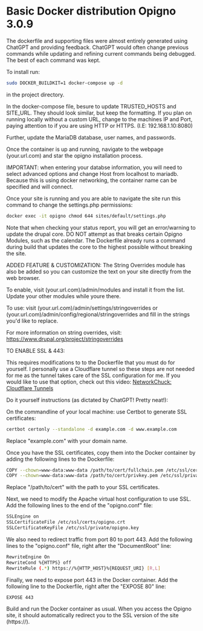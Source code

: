 # Basic Docker distribution Opigno 3.0.9

The dockerfile and supporting files were almost entirely generated using ChatGPT and providing feedback. ChatGPT would often change previous commands while updating and refining current commands being debugged. The best of each command was kept.

To install run:

```bash
sudo DOCKER_BUILDKIT=1 docker-compose up -d
```

in the project directory.

In the docker-compose file, besure to update TRUSTED_HOSTS and SITE_URL. They should look similar, but keep the formatting. If you plan on running locally without a custom URL, change to the machines IP and Port, paying attention to if you are using HTTP or HTTPS. (I.E: 192.168.1.10:8080)

Further, update the MariaDB database, user names, and passwords.

Once the container is up and running, navigate to the webpage (your.url.com) and star the opigno installation process.

IMPORTANT: when entering your databse information, you will need to select advanced options and change Host from localhost to mariadb. Because this is using docker networking, the container name can be specified and will connect.

Once your site is running and you are able to navigate the site run this command to change the settings.php permissions:

```bash
docker exec -it opigno chmod 644 sites/default/settings.php
```

Note that when checking your status report, you will get an error/warning to update the drupal core. DO NOT attempt as that breaks certain Opigno Modules, such as the calendar. The Dockerfile already runs a command during build that updates the core to the highest possible without breaking the site.

ADDED FEATURE & CUSTOMIZATION:
The String Overrides module has also be added so you can customize the text on your site directly from the web browser. 

To enable, visit (your.url.com)/admin/modules and install it from the list. Update your other modules while youre there.

To use: visit (your.url.com)/admin/settings/stringoverrides or (your.url.com)/admin/config/regional/stringoverrides and fill in the strings you'd like to replace.

For more information on string overrides, visit: https://www.drupal.org/project/stringoverrides

TO ENABLE SSL & 443:

This requires modifications to to the Dockerfile that you must do for yourself. I personally use a Cloudflare tunnel so these steps are not needed for me as the tunnel takes care of the SSL configuration for me. If you would like to use that option, check out this video: [NetworkChuck: Cloudflare Tunnels](https://www.youtube.com%2Fwatch%3Fv%3Dey4u7OUAF3c&usg=AOvVaw3PphOIhvNL11fhIeI2GwHW)

Do it yourself instructions (as dictated by ChatGPT! Pretty neat!):

On the commandline of your local machine: use Certbot to generate SSL certificates:

```bash
certbot certonly --standalone -d example.com -d www.example.com
```

Replace "example.com" with your domain name.

Once you have the SSL certificates, copy them into the Docker container by adding the following lines to the Dockerfile:

```bash
COPY --chown=www-data:www-data /path/to/cert/fullchain.pem /etc/ssl/certs/opigno.crt
COPY --chown=www-data:www-data /path/to/cert/privkey.pem /etc/ssl/private/opigno.key
```

Replace "/path/to/cert" with the path to your SSL certificates.

Next, we need to modify the Apache virtual host configuration to use SSL. Add the following lines to the end of the "opigno.conf" file:

```bash
SSLEngine on
SSLCertificateFile /etc/ssl/certs/opigno.crt
SSLCertificateKeyFile /etc/ssl/private/opigno.key
```

We also need to redirect traffic from port 80 to port 443. Add the following lines to the "opigno.conf" file, right after the "DocumentRoot" line:

```bash
RewriteEngine On
RewriteCond %{HTTPS} off
RewriteRule (.*) https://%{HTTP_HOST}%{REQUEST_URI} [R,L]
```

Finally, we need to expose port 443 in the Docker container. Add the following line to the Dockerfile, right after the "EXPOSE 80" line:

```bash
EXPOSE 443
```

Build and run the Docker container as usual. When you access the Opigno site, it should automatically redirect you to the SSL version of the site (https://).
